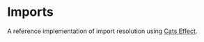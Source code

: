 # Imports

A reference implementation of import resolution using [Cats Effect](https://typelevel.org/cats-effect/).